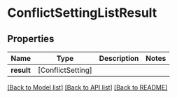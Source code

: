 # ConflictSettingListResult

## Properties
Name | Type | Description | Notes
------------ | ------------- | ------------- | -------------
**result** | [ConflictSetting] |  | 

[[Back to Model list]](../README.md#documentation-for-models) [[Back to API list]](../README.md#documentation-for-api-endpoints) [[Back to README]](../README.md)


